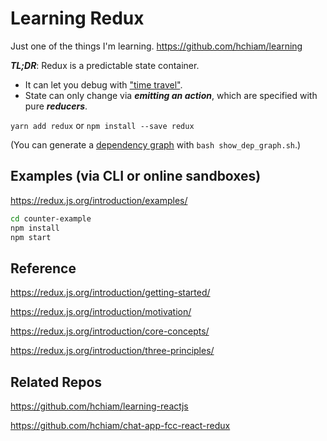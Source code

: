 # Learning Redux

Just one of the things I'm learning. <https://github.com/hchiam/learning>

**_TL;DR_**: Redux is a predictable state container.

* It can let you debug with ["time travel"](https://github.com/reduxjs/redux-devtools).
* State can only change via **_emitting an action_**, which are specified with pure **_reducers_**.

`yarn add redux` or `npm install --save redux`

(You can generate a [dependency graph](https://github.com/hchiam/learning-dependency-cruiser) with `bash show_dep_graph.sh`.)

## Examples (via CLI or online sandboxes)

<https://redux.js.org/introduction/examples/>

```bash
cd counter-example
npm install
npm start
```

## Reference

<https://redux.js.org/introduction/getting-started/>

<https://redux.js.org/introduction/motivation/>

<https://redux.js.org/introduction/core-concepts/>

<https://redux.js.org/introduction/three-principles/>

## Related Repos

<https://github.com/hchiam/learning-reactjs>

<https://github.com/hchiam/chat-app-fcc-react-redux>
